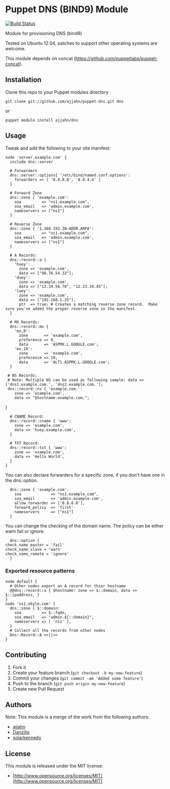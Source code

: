 # Puppet DNS (BIND9) Module

[![Build Status](https://travis-ci.org/ajjahn/puppet-dns.png)](https://travis-ci.org/ajjahn/puppet-dns)

Module for provisioning DNS (bind9)

Tested on Ubuntu 12.04, patches to support other operating systems are welcome.

This module depends on concat (https://github.com/puppetlabs/puppet-concat).

## Installation

Clone this repo to your Puppet modules directory

    git clone git://github.com/ajjahn/puppet-dns.git dns

or

    puppet module install ajjahn/dns

## Usage

Tweak and add the following to your site manifest:

    node 'server.example.com' {
      include dns::server

      # Forwarders
      dns::server::options{ '/etc/bind/named.conf.options':
        forwarders => [ '8.8.8.8', '8.8.4.4' ]
      }

      # Forward Zone
      dns::zone { 'example.com':
        soa         => "ns1.example.com",
        soa_email   => 'admin.example.com',
        nameservers => ["ns1"]
      }

      # Reverse Zone
      dns::zone { '1.168.192.IN-ADDR.ARPA':
        soa         => "ns1.example.com",
        soa_email   => 'admin.example.com',
        nameservers => ["ns1"]
      }

      # A Records:
      dns::record::a {
        'huey':
          zone => 'example.com',
          data => ["98.76.54.32"];
        'duey':
          zone => 'example.com',
          data => ["12.34.56.78", "12.23.34.45"];
        'luey':
          zone => 'example.com',
          data => ["192.168.1.25"],
          ptr  => true; # Creates a matching reverse zone record.  Make sure you've added the proper reverse zone in the manifest.
      }

      # MX Records:
      dns::record::mx {
        'mx,0':
          zone       => 'example.com',
          preference => 0,
          data       => 'ASPMX.L.GOOGLE.com';
        'mx,10':
          zone       => 'example.com',
          preference => 10,
          data       => 'ALT1.ASPMX.L.GOOGLE.com';
      }
      
     # NS Records:
     # Note: Multiple NS can be used as following sample: data => ['dns1.example.com.', 'dns2.example.com.'];
     dns::record::ns { 'example.com.':
        zone => 'example.com',
        data => "$hostname.example.com.";  
  }


      # CNAME Record:
      dns::record::cname { 'www':
        zone => 'example.com',
        data => 'huey.example.com',
      }

      # TXT Record:
      dns::record::txt { 'www':
        zone => 'example.com',
        data => 'Hello World',
      }
    }

You can also declare forwarders for a specific zone, if you don't have one in the dns::option.

      dns::zone { 'example.com':
        soa             => "ns1.example.com",
        soa_email       => 'admin.example.com',
        allow_forwarder => ['8.8.8.8'],
        forward_policy  => 'first'
        nameservers     => ["ns1"]
      }

You can change the checking of the domain name. The policy can be either warn fail or ignore.

      dns::option {
	check_name_master = 'fail'
	check_name_slave = 'warn'
	check_name_remote = 'ignore'
      }

### Exported resource patterns
    node default {
      # Other nodes export an A record for thier hostname
      @@dns::record::a { $hostname: zone => $::domain, data => $::ipaddress, }
    }
    node 'ns1.xkyle.com' {
      dns::zone { $::domain:
        soa         => $::fqdn,
        soa_email   => "admin.${::domain}",
        nameservers => [ 'ns1' ],
      }
      # Collect all the records from other nodes
      Dns::Record::A <<||>>
    }

## Contributing

1. Fork it
2. Create your feature branch (`git checkout -b my-new-feature`)
3. Commit your changes (`git commit -am 'Added some feature'`)
4. Push to the branch (`git push origin my-new-feature`)
5. Create new Pull Request

## Authors

Note: This module is a merge of the work from the following authors:
* [ajjahn](https://github.com/ajjahn/puppet-dns)
* [Danzilio](https://github.com/danzilio)
* [solarkennedy](https://github.com/solarkennedy)

## License

This module is released under the MIT license:

* [http://www.opensource.org/licenses/MIT](http://www.opensource.org/licenses/MIT)
